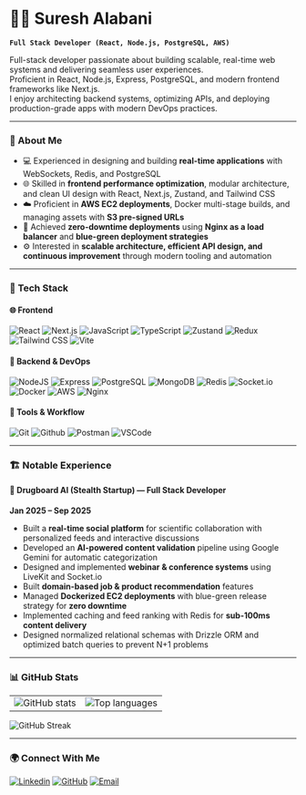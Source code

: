 # 👨‍💻 Suresh Alabani

**`Full Stack Developer (React, Node.js, PostgreSQL, AWS)`**

Full-stack developer passionate about building scalable, real-time web systems and delivering seamless user experiences.  
Proficient in React, Node.js, Express, PostgreSQL, and modern frontend frameworks like Next.js.  
I enjoy architecting backend systems, optimizing APIs, and deploying production-grade apps with modern DevOps practices.

---

### 🚀 About Me

- 💻 Experienced in designing and building **real-time applications** with WebSockets, Redis, and PostgreSQL  
- 🌐 Skilled in **frontend performance optimization**, modular architecture, and clean UI design with React, Next.js, Zustand, and Tailwind CSS  
- ☁️ Proficient in **AWS EC2 deployments**, Docker multi-stage builds, and managing assets with **S3 pre-signed URLs**  
- 🔄 Achieved **zero-downtime deployments** using **Nginx as a load balancer** and **blue-green deployment strategies**  
- ⚙️ Interested in **scalable architecture, efficient API design, and continuous improvement** through modern tooling and automation  

---

### 🧰 Tech Stack

#### 🌐 Frontend
![React](https://img.shields.io/badge/react-%2320232a.svg?style=for-the-badge&logo=react&logoColor=%2361DAFB)
![Next.js](https://img.shields.io/badge/next.js-black?style=for-the-badge&logo=next.js&logoColor=white)
![JavaScript](https://img.shields.io/badge/javascript-%23323330.svg?style=for-the-badge&logo=javascript&logoColor=%23F7DF1E)
![TypeScript](https://img.shields.io/badge/typescript-%23007ACC.svg?style=for-the-badge&logo=typescript&logoColor=white)
![Zustand](https://img.shields.io/badge/zustand-%2320232a.svg?style=for-the-badge&logo=react&logoColor=white)
![Redux](https://img.shields.io/badge/redux-%23593d88.svg?style=for-the-badge&logo=redux&logoColor=white)
![Tailwind CSS](https://img.shields.io/badge/tailwindcss-%2335495e.svg?style=for-the-badge&logo=tailwindcss&logoColor=%234FC08D)
![Vite](https://img.shields.io/badge/Vite-B73BFE?style=for-the-badge&logo=vite&logoColor=FFD62E)

#### 🔧 Backend & DevOps
![NodeJS](https://img.shields.io/badge/node.js-6DA55F?style=for-the-badge&logo=node.js&logoColor=white)
![Express](https://img.shields.io/badge/express-%23000000.svg?style=for-the-badge&logo=express&logoColor=white)
![PostgreSQL](https://img.shields.io/badge/PostgreSQL-316192?style=for-the-badge&logo=postgresql&logoColor=white)
![MongoDB](https://img.shields.io/badge/MongoDB-4EA94B?style=for-the-badge&logo=mongodb&logoColor=white)
![Redis](https://img.shields.io/badge/redis-%23DD0031.svg?style=for-the-badge&logo=redis&logoColor=white)
![Socket.io](https://img.shields.io/badge/Socket.io-black?style=for-the-badge&logo=socket.io&badgeColor=010101)
![Docker](https://img.shields.io/badge/docker-%230db7ed.svg?style=for-the-badge&logo=docker&logoColor=white)
![AWS](https://img.shields.io/badge/AWS-%23FF9900.svg?style=for-the-badge&logo=amazon-aws&logoColor=white)
![Nginx](https://img.shields.io/badge/nginx-%23009639.svg?style=for-the-badge&logo=nginx&logoColor=white)

#### 🧪 Tools & Workflow
![Git](https://img.shields.io/badge/GIT-E44C30?style=for-the-badge&logo=git&logoColor=white)
![Github](https://img.shields.io/badge/github-black.svg?style=for-the-badge&logo=github&logoColor=white)
![Postman](https://img.shields.io/badge/Postman-FF6C37?style=for-the-badge&logo=Postman&logoColor=white)
![VSCode](https://img.shields.io/badge/VSCode-0078D7?style=for-the-badge&logo=visual-studio-code&logoColor=white)

---

### 🏗️ Notable Experience

#### 💼 **Drugboard AI (Stealth Startup) — Full Stack Developer**
**Jan 2025 – Sep 2025**

- Built a **real-time social platform** for scientific collaboration with personalized feeds and interactive discussions  
- Developed an **AI-powered content validation** pipeline using Google Gemini for automatic categorization  
- Designed and implemented **webinar & conference systems** using LiveKit and Socket.io  
- Built **domain-based job & product recommendation** features  
- Managed **Dockerized EC2 deployments** with blue-green release strategy for **zero downtime**  
- Implemented caching and feed ranking with Redis for **sub-100ms content delivery**  
- Designed normalized relational schemas with Drizzle ORM and optimized batch queries to prevent N+1 problems  

---

### 📊 GitHub Stats

<table>
  <tr>
    <td><img src="https://github-readme-stats.vercel.app/api?username=SURESH2218&show_icons=true&theme=tokyonight&hide_border=true" alt="GitHub stats"/></td>
    <td><img src="https://github-readme-stats.vercel.app/api/top-langs/?username=SURESH2218&layout=compact&theme=tokyonight&hide_border=true" alt="Top languages"/></td>
  </tr>
</table>

![GitHub Streak](https://streak-stats.demolab.com/?user=SURESH2218&theme=tokyonight&hide_border=true)

---

### 🌍 Connect With Me

[![Linkedin](https://img.shields.io/badge/LinkedIn-blue.svg?style=for-the-badge&logo=linkedin&logoColor=white)](https://www.linkedin.com/in/suresh-alabani-b49724199/)
[![GitHub](https://img.shields.io/badge/GitHub-black.svg?style=for-the-badge&logo=github&logoColor=white)](https://github.com/SURESH2218)
[![Email](https://img.shields.io/badge/Email-red.svg?style=for-the-badge&logo=gmail&logoColor=white)](mailto:sureshalabani2785@gmail.com)
